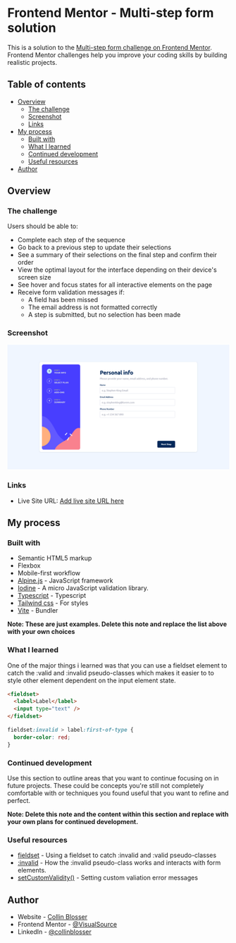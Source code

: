 # Frontend Mentor - Multi-step form solution

This is a solution to the [Multi-step form challenge on Frontend Mentor](https://www.frontendmentor.io/challenges/multistep-form-YVAnSdqQBJ). Frontend Mentor challenges help you improve your coding skills by building realistic projects.

## Table of contents

- [Overview](#overview)
  - [The challenge](#the-challenge)
  - [Screenshot](#screenshot)
  - [Links](#links)
- [My process](#my-process)
  - [Built with](#built-with)
  - [What I learned](#what-i-learned)
  - [Continued development](#continued-development)
  - [Useful resources](#useful-resources)
- [Author](#author)

## Overview

### The challenge

Users should be able to:

- Complete each step of the sequence
- Go back to a previous step to update their selections
- See a summary of their selections on the final step and confirm their order
- View the optimal layout for the interface depending on their device's screen size
- See hover and focus states for all interactive elements on the page
- Receive form validation messages if:
  - A field has been missed
  - The email address is not formatted correctly
  - A step is submitted, but no selection has been made

### Screenshot

![](./screenshot.png)

### Links

- Live Site URL: [Add live site URL here](https://visualsource.github.io/multi-step-form)

## My process

### Built with

- Semantic HTML5 markup
- Flexbox
- Mobile-first workflow
- [Alpine.js](https://alpinejs.dev/) - JavaScript framework
- [Iodine](https://github.com/caneara/iodine) - A micro JavaScript validation library.
- [Typescript](https://www.typescriptlang.org/) - Typescript
- [Tailwind css](https://tailwindcss.com/) - For styles
- [Vite](https://vitejs.dev/) - Bundler

**Note: These are just examples. Delete this note and replace the list above with your own choices**

### What I learned

One of the major things i learned was that you can use a fieldset element to catch the :valid and :invalid pseudo-classes which makes it easier to to style other element dependent on the input element state.

```html
<fieldset>
  <label>Label</label>
  <input type="text" />
</fieldset>
```

```css
fieldset:invalid > label:first-of-type {
  border-color: red;
}
```

### Continued development

Use this section to outline areas that you want to continue focusing on in future projects. These could be concepts you're still not completely comfortable with or techniques you found useful that you want to refine and perfect.

**Note: Delete this note and the content within this section and replace with your own plans for continued development.**

### Useful resources

- [fieldset](https://stackoverflow.com/a/71647978) - Using a fieldset to catch :invalid and :valid pseudo-classes
- [:invalid](https://developer.mozilla.org/en-US/docs/Web/CSS/:invalid) - How the :invalid pseudo-class works and interacts with form elements.
- [setCustomValidity()](https://developer.mozilla.org/en-US/docs/Web/API/HTMLObjectElement/setCustomValidity) - Setting custom valiation error messages

## Author

- Website - [Collin Blosser](https://visualsource.us)
- Frontend Mentor - [@VisualSource](https://www.frontendmentor.io/profile/VisualSource)
- LinkedIn - [@collinblosser](https://linkedin.com/in/collinblosser)
